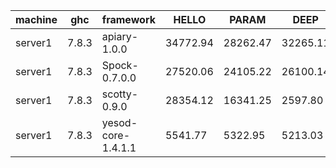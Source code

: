|machine  |ghc    |framework         |HELLO   |PARAM   |DEEP    |AFTER_DEEP|
|---------|-------|------------------|--------|--------|--------|----------|
|server1  |7.8.3  |apiary-1.0.0      |34772.94|28262.47|32265.11|37005.55  |
|server1  |7.8.3  |Spock-0.7.0.0     |27520.06|24105.22|26100.14|28832.08  |
|server1  |7.8.3  |scotty-0.9.0      |28354.12|16341.25|2597.80 |9322.60   |
|server1  |7.8.3  |yesod-core-1.4.1.1|5541.77 |5322.95 |5213.03 |5675.90   |
